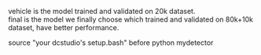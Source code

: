 vehicle is the model trained and validated on 20k dataset.  
final is the model we finally choose which trained and validated on 80k+10k dataset, have better performance.  

source "your dcstudio's setup.bash" before python mydetector
